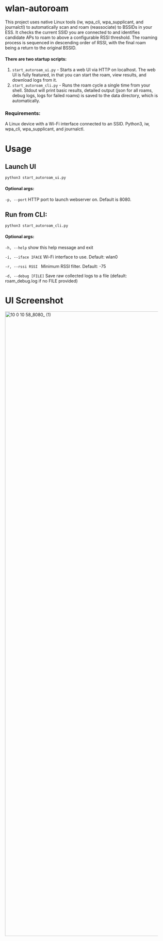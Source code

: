 # wlan-autoroam
This project uses native Linux tools (iw, wpa_cli, wpa_supplicant, and journalctl) to automatically scan and roam (reassociate) to BSSIDs in your ESS. It checks the current SSID you are connected to and identifies candidate APs to roam to above a configurable RSSI threshold. The roaming process is sequenced in descending order of RSSI, with the final roam being a return to the original BSSID.

#### There are two startup scripts:
1. `start_autoroam_ui.py` - Starts a web UI via HTTP on localhost. The web UI is fully featured, in that you can start the roam, view results, and download logs from it.
2. `start_autoroam_cli.py` - Runs the roam cycle a single time from your shell. Stdout will print basic results, detailed output (json for all roams, debug logs, logs for failed roams) is saved to the data directory, which is automatically.




### Requirements:
A Linux device with a Wi-Fi interface connected to an SSID. Python3, iw, wpa_cli, wpa_supplicant, and journalctl.

# Usage
## Launch UI
 `python3 start_autoroam_ui.py`
#### Optional args:
`-p, --port` HTTP port to launch webserver on. Default is 8080.

## Run from CLI:
`python3 start_autoroam_cli.py`
 
 #### Optional args:
 
  `-h, --help`          show this help message and exit
  
  `-i, --iface IFACE`   Wi-Fi interface to use. Default: wlan0
  
  `-r, --rssi RSSI `    Minimum RSSI filter. Default: -75
  
  `-d, --debug [FILE]`  Save raw collected logs to a file (default: roam_debug.log if no FILE provided)

# UI Screenshot
<img width="1273" height="2055" alt="10 0 10 58_8080_ (1)" src="https://github.com/user-attachments/assets/d0e894fc-6632-4509-bbca-9d499392984b" />


